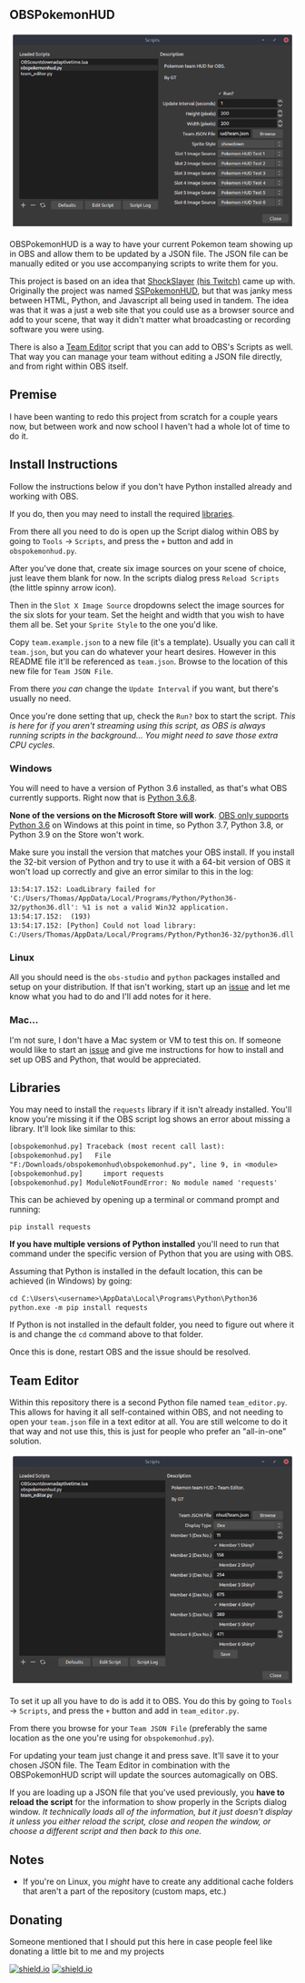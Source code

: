 OBSPokemonHUD
------------

![Screenshot of the OBS scripts window showing OBS Pokemon HUD's properties](readme_files/screenshot_obspokemonhud.png?raw=true)

OBSPokemonHUD is a way to have your current Pokemon team showing up in OBS and allow them to be updated by a JSON file. The JSON file can be manually edited or you use accompanying scripts to write them for you.

This project is based on an idea that [ShockSlayer](https://www.youtube.com/c/shockslayer "SS's YouTube Channel") [(his Twitch)](https://twitch.tv/shockslayer "SS's Twitch") came up with. Originally the project was named [SSPokemonHUD](https://github.com/guitaristtom/sspokemonhud), but that was janky mess between HTML, Python, and Javascript all being used in tandem. The idea was that it was a just a web site that you could use as a browser source and add to your scene, that way it didn't matter what broadcasting or recording software you were using.

There is also a [Team Editor](#team-editor) script that you can add to OBS's Scripts as well. That way you can manage your team without editing a JSON file directly, and from right within OBS itself.

## Premise
I have been wanting to redo this project from scratch for a couple years now, but between work and now school I haven't had a whole lot of time to do it.

## Install Instructions

Follow the instructions below if you don't have Python installed already and working with OBS.

If you do, then you may need to install the required [libraries](#libraries).

From there all you need to do is open up the Script dialog within OBS by going to `Tools` -> `Scripts`, and press the `+` button and add in `obspokemonhud.py`.

After you've done that, create six image sources on your scene of choice, just leave them blank for now. In the scripts dialog press `Reload Scripts` (the little spinny arrow icon).

Then in the `Slot X Image Source` dropdowns select the image sources for the six slots for your team. Set the height and width that you wish to have them all be. Set your `Sprite Style` to the one you'd like.

Copy `team.example.json` to a new file (it's a template). Usually you can call it `team.json`, but you can do whatever your heart desires. However in this README file it'll be referenced as `team.json`. Browse to the location of this new file for `Team JSON File`.

From there _you can_ change the `Update Interval` if you want, but there's usually no need.

Once you're done setting that up, check the `Run?` box to start the script. _This is here for if you aren't streaming using this script, as OBS is always running scripts in the background... You might need to save those extra CPU cycles_.

### Windows
You will need to have a version of Python 3.6 installed, as that's what OBS currently supports. Right now that is [Python 3.6.8](https://www.python.org/downloads/release/python-368/). 

**None of the versions on the Microsoft Store will work**. [OBS only supports Python 3.6](https://obsproject.com/docs/scripting.html) on Windows at this point in time, so Python 3.7, Python 3.8, or Python 3.9 on the Store won't work.

Make sure you install the version that matches your OBS install. If you install the 32-bit version of Python and try to use it with a 64-bit version of OBS it won't load up correctly and give an error similar to this in the log:

```
13:54:17.152: LoadLibrary failed for 'C:/Users/Thomas/AppData/Local/Programs/Python/Python36-32/python36.dll': %1 is not a valid Win32 application.
13:54:17.152:  (193)
13:54:17.152: [Python] Could not load library: C:/Users/Thomas/AppData/Local/Programs/Python/Python36-32/python36.dll
```

### Linux
All you should need is the `obs-studio` and `python` packages installed and setup on your distribution. If that isn't working, start up an [issue](issues/) and let me know what you had to do and I'll add notes for it here.

### Mac...
I'm not sure, I don't have a Mac system or VM to test this on. If someone would like to start an [issue](issues/) and give me instructions for how to install and set up OBS and Python, that would be appreciated.

## Libraries
You may need to install the `requests` library if it isn't already installed. You'll know you're missing it if the OBS script log shows an error about missing a library. It'll look like similar to this:

```
[obspokemonhud.py] Traceback (most recent call last):
[obspokemonhud.py]   File "F:/Downloads/obspokemonhud\obspokemonhud.py", line 9, in <module>
[obspokemonhud.py]     import requests
[obspokemonhud.py] ModuleNotFoundError: No module named 'requests'
```

This can be achieved by opening up a terminal or command prompt and running:
```
pip install requests
```

**If you have multiple versions of Python installed** you'll need to run that command under the specific version of Python that you are using with OBS.

Assuming that Python is installed in the default location, this can be achieved (in Windows) by going:
```
cd C:\Users\<username>\AppData\Local\Programs\Python\Python36
python.exe -m pip install requests
```

If Python is not installed in the default folder, you need to figure out where it is and change the `cd` command above to that folder.

Once this is done, restart OBS and the issue should be resolved.

## Team Editor
Within this repository there is a second Python file named `team_editor.py`. This allows for having it all self-contained within OBS, and not needing to open your `team.json` file in a text editor at all. You are still welcome to do it that way and not use this, this is just for people who prefer an "all-in-one" solution.

![Screenshot of the OBS scripts window showing the team editor properties](readme_files/screenshot_team_editor.png?raw=true)

To set it up all you have to do is add it to OBS. You do this by going to `Tools` -> `Scripts`, and press the `+` button and add in `team_editor.py`.

From there you browse for your `Team JSON File` (preferably the same location as the one you're using for `obspokemonhud.py`).

For updating your team just change it and press save. It'll save it to your chosen JSON file. The Team Editor in combination with the OBSPokemonHUD script will update the sources automagically on OBS.

If you are loading up a JSON file that you've used previously, you **have to reload the script** for the information to show properly in the Scripts dialog window. _It technically loads all of the information, but it just doesn't display it unless you either reload the script, close and reopen the window, or choose a different script and then back to this one._

## Notes
* If you're on Linux, you _might_ have to create any additional cache folders that aren't a part of the repository (custom maps, etc.)

## Donating
Someone mentioned that I should put this here in case people feel like donating a little bit to me and my projects


[![shield.io](https://img.shields.io/badge/buymeacoffee-thomashine-yellow)](https://www.buymeacoffee.com/thomashine)
[![shield.io](https://img.shields.io/badge/ko--fi-thomashine-blue)](https://ko-fi.com/thomashine)
